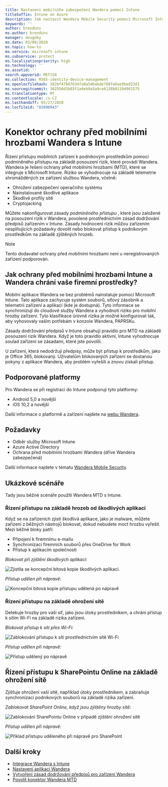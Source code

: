 ```yaml
---
title: Nastavení mobilního zabezpečení Wandera pomocí Intune
titleSuffix: Intune on Azure
description: Jak nastavit Wandera Mobile Security pomocí Microsoft Intune pro řízení přístupu mobilních zařízení k firemním prostředkům.
keywords: ''
author: brenduns
ms.author: brenduns
manager: dougeby
ms.date: 03/09/2020
ms.topic: how-to
ms.service: microsoft-intune
ms.subservice: protect
ms.localizationpriority: high
ms.technology: ''
ms.assetid: ''
search.appverid: MET150
ms.collection: M365-identity-device-management
ms.openlocfilehash: 382bf47807634fa9a5d6abde768fe6ee9bed23d1
ms.sourcegitcommit: 302556d3b03f1a4eb9a5a9ce6138b8119d901575
ms.translationtype: MT
ms.contentlocale: cs-CZ
ms.lasthandoff: 05/27/2020
ms.locfileid: "83990943"
---
```

# <a name="wandera-mobile-threat-defense-connector-with-intune"></a>Konektor ochrany před mobilními hrozbami Wandera s Intune  

Řízení přístupu mobilních zařízení k podnikovým prostředkům pomocí podmíněného přístupu na základě posouzení rizik, které provádí Wandera. Wandera je řešení ochrany před mobilními hrozbami (MTD), které se integruje s Microsoft Intune.  Riziko se vyhodnocuje na základě telemetrie shromážděných ze zařízení službou Wandera, včetně:
- Ohrožení zabezpečení operačního systému
- Nainstalované škodlivé aplikace
- Škodlivé profily sítě
- Cryptojacking

Můžete nakonfigurovat zásady *podmíněného přístupu* , které jsou založené na posouzení rizik v Wandera, povolené prostřednictvím zásad dodržování předpisů zařízením v Intune. Zásady hodnocení rizik můžou zařízením nesplňujících požadavky dovolit nebo blokovat přístup k podnikovým prostředkům na základě zjištěných hrozeb.  

> [!NOTE]
> Tento dodavatel ochrany před mobilními hrozbami není u neregistrovaných zařízení podporován.

## <a name="how-do-intune-and-wandera-mobile-threat-defense-help-protect-your-company-resources"></a>Jak ochrany před mobilními hrozbami Intune a Wandera chrání vaše firemní prostředky?  

Mobilní aplikace Wandera se bez problémů nainstaluje pomocí Microsoft Intune. Tato aplikace zachycuje systém souborů, síťový zásobník a telemetrii zařízení a aplikací (kde je dostupná). Tyto informace se synchronizují do cloudové služby Wandera a vyhodnotí riziko pro mobilní hrozby zařízení. Tyto klasifikace úrovně rizika je možné konfigurovat tak, aby vyhovovaly vašim potřebám v konzole Wandera, PAPRSKu.

Zásady dodržování předpisů v Intune obsahují pravidlo pro MTD na základě posouzení rizik Wandera. Když je toto pravidlo aktivní, Intune vyhodnocuje soulad zařízení se zásadami, které jste povolili.

U zařízení, která nedodržují předpisy, může být přístup k prostředkům, jako je Office 365, blokovaný. Uživatelům blokovaných zařízení se dostanou pokyny z aplikace Wandera, aby problém vyřešili a znovu získali přístup.

## <a name="supported-platforms"></a>Podporované platformy  

Pro Wandera se při registraci do Intune podporují tyto platformy:

- Android 5,0 a novější  
- iOS 10,2 a novější 

Další informace o platformě a zařízení najdete na [webu Wandera](https://www.wandera.com/mobile-threat-defense/).

## <a name="prerequisites"></a>Požadavky  

- Odběr služby Microsoft Intune  
- Azure Active Directory  
- Ochrana před mobilními hrozbami Wandera (dříve Wandera zabezpečená)  

Další informace najdete v tématu [Wandera Mobile Security](https://www.wandera.com/mobile-security/).
 
## <a name="sample-scenarios"></a>Ukázkové scénáře

Tady jsou běžné scénáře použití Wandera MTD s Intune.

### <a name="control-access-based-on-threats-from-malicious-apps"></a>Řízení přístupu na základě hrozeb od škodlivých aplikací  

Když se na zařízeních zjistí škodlivá aplikace, jako je malware, můžete zařízení z běžných nástrojů blokovat, dokud nebudete moct hrozbu vyřešit. Mezi běžné bloky patří:  
- Připojení k firemnímu e-mailu  
- Synchronizaci firemních souborů přes OneDrive for Work  
- Přístup k aplikacím společnosti  

*Blokovat při zjištění škodlivých aplikací*:

![Zjistila se koncepční bitová kopie škodlivých aplikací.](./media/wandera-mtd-connector/wandera-malicious-apps-blocked.png)  

*Přístup udělen při nápravě*: 

![Koncepční bitová kopie přístupu udělená po nápravě](./media/wandera-mtd-connector/wandera-malicious-apps-unblocked.png)


### <a name="control-access-based-on-threat-to-network"></a>Řízení přístupu na základě ohrožení sítě  

Detekuje hrozby pro vaši síť, jako jsou útoky prostředníkem, a chrání přístup k sítím Wi-Fi na základě rizika zařízení.  

*Blokovat přístup k síti přes Wi-Fi*:  

![Zablokování přístupu k síti prostřednictvím sítě Wi-Fi](./media/wandera-mtd-connector/wandera-network-wifi-blocked.png)

*Přístup udělen při nápravě*:  

![Přístup udělený po nápravě](./media/wandera-mtd-connector/wandera-network-wifi-unblocked.png)  

## <a name="control-access-to-sharepoint-online-based-on-threat-to-network"></a>Řízení přístupu k SharePointu Online na základě ohrožení sítě

Zjišťuje ohrožení vaší sítě, například útoky prostředníkem, a zabraňuje synchronizaci podnikových souborů na základě rizika zařízení.

*Zablokovat SharePoint Online, když jsou zjištěny hrozby sítě*:  

![Zablokování SharePointu Online v případě zjištění ohrožení sítě](./media/wandera-mtd-connector/wandera-network-spo-blocked.png)  

*Přístup udělen při nápravě*:  

![Příklad přístupu uděleného při nápravě pro SharePoint](./media/wandera-mtd-connector/wandera-network-spo-unblocked.png)  

<!-- 
### Control access on unenrolled devices based on threats from malicious apps

When the Wandera Mobile Threat Defense solution considers a device to be infected:

![App protection policy blocks due to detected malware](./media/wandera-mtd-connector/wandera-mobile-app-policy-block.png)

Access is granted on remediation:

![Access is granted on remediation for App protection policy](./media/wandera-mtd-connector/wandera-mobile-app-policy-remediated.png)
-->

## <a name="next-steps"></a>Další kroky

- [Integrace Wandera s Intune](wandera-mtd-connector-integration.md)
- [Nastavení aplikací Wandera](mtd-apps-ios-app-configuration-policy-add-assign.md)
- [Vytvoření zásad dodržování předpisů pro zařízení Wandera](mtd-device-compliance-policy-create.md)
- [Povolit konektor Wandera MTD](mtd-connector-enable.md)
